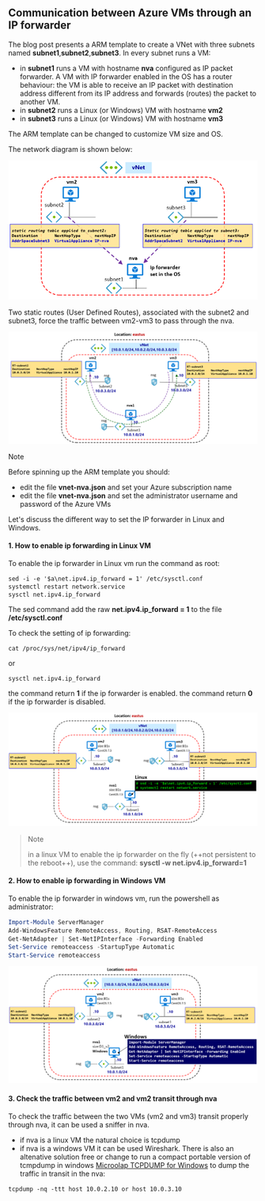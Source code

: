 <properties
pageTitle= 'ARM template to create a single VNet with three subnet and a VM working as ip forwarder'
description= "ARM template to create a single VNet with three subnets and a VM working as ip forwarder"
documentationcenter: na
services="networking"
documentationCenter="na"
authors="fabferri"
manager=""
editor=""/>

<tags
   ms.service="configuration-Example-Azure"
   ms.devlang="na"
   ms.topic="article"
   ms.tgt_pltfrm="na"
   ms.workload="na"
   ms.date="18/08/2018"
   ms.author="fabferri" />

## Communication between Azure VMs through an IP forwarder
The blog post presents a ARM template to create a VNet with three subnets named **subnet1**,**subnet2**,**subnet3**.
In every subnet runs a VM:

* in **subnet1** runs a VM with hostname **nva** configured as IP packet forwarder. A VM with IP forwarder enabled in the OS has a router behaviour: the VM is able to receive an IP packet with destination address different from its IP address and forwards (routes) the packet to another VM.
* in **subnet2** runs a Linux (or Windows) VM  with hostname **vm2**
* in **subnet3** runs a Linux (or Windows) VM with hostname **vm3**

The ARM template can be changed to customize VM size and OS.

The network diagram is shown below:

[![1]][1]

Two static routes (User Defined Routes), associated with the subnet2 and subnet3, force the traffic between vm2-vm3 to pass through the nva.

[![2]][2]


> [!NOTE]
> Before spinning up the ARM template you should:
> * edit the file **vnet-nva.json** and set your Azure subscription name
> * edit the file **vnet-nva.json** and set the administrator username and password of the Azure VMs 
>

Let's discuss the different way to set the IP forwarder in Linux and Windows.

#### <a name="EnableIPForwarding"></a>1. How to enable ip forwarding in Linux VM
To enable the ip forwarder in Linux vm run the command as root:

```console
sed -i -e '$a\net.ipv4.ip_forward = 1' /etc/sysctl.conf
systemctl restart network.service
sysctl net.ipv4.ip_forward
```

The sed command add the raw **net.ipv4.ip_forward = 1** to the file **/etc/sysctl.conf**

To check the setting of ip forwarding:

```console
cat /proc/sys/net/ipv4/ip_forward
```

or

```console
sysctl net.ipv4.ip_forward
```
the command return **1** if the ip forwarder is enabled.
the command return **0** if the ip forwarder is disabled.

[![3]][3]



> > [!NOTE]
> in a linux VM to enable the ip forwarder on the fly (++not persistent to the reboot++), use the command:
> **sysctl -w net.ipv4.ip_forward=1**
>



#### <a name="EnableIPForwarding"></a>2. How to enable ip forwarding in Windows VM

To enable the ip forwarder in windows vm, run the powershell as administrator:

```powershell
Import-Module ServerManager
Add-WindowsFeature RemoteAccess, Routing, RSAT-RemoteAccess
Get-NetAdapter | Set-NetIPInterface -Forwarding Enabled
Set-Service remoteaccess -StartupType Automatic
Start-Service remoteaccess
```

[![4]][4]

#### <a name="tcpdump"></a>3. Check the traffic between vm2 and vm2 transit through nva

To check the traffic between the two VMs (vm2 and vm3) transit properly through nva, it can be used a sniffer in nva.
* if nva is a linux VM the natural choice is tcpdump
* if nva is a windows VM it can be used Wireshark. There is also an altenative solution free or change to run a compact portable version of tcmpdump in windows [Microolap TCPDUMP for Windows](http://www.microolap.com/products/network/tcpdump/download/)
to dump the traffic in transit in the nva:

```console
tcpdump -nq -ttt host 10.0.2.10 or host 10.0.3.10
```


<!--Image References-->

[1]: ./media/network-diagram.png "network diagram"
[2]: ./media/network-diagram-details.png "network diagram with details"
[3]: ./media/network-diagram-linux.png "ip forwarder in linux"
[4]: ./media/network-diagram-windows.png "ip forwardr in windows"

<!--Link References-->

